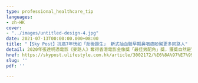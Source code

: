 ```yaml
---
type: professional_healthcare_tip
languages:
- zh-HK
cover:
- "../images/untitled-design-4.jpg"
date: 2021-07-13T00:00:00.000+08:00
title: "【Sky Post】抗癌7年恍如「劫後餘生」 新式抽血驗早期鼻咽癌盼幫更多同路人"
detail: 2020年張達明憑電影《麥路人》奪得香港電影金像獎「最佳男配角」獎，獲奬自然是實至名歸，其實背後還有更大意義 —— 達明抗癌路長達7年，終於成功擊退鼻咽癌，迎接更精彩人生，期望在電影和舞台劇路上再創輝煌。
href: https://skypost.ulifestyle.com.hk/article/3002172/%E6%8A%97%E7%99%8C7%E5%B9%B4%E6%81%8D%E5%A6%82%E3%80%8C%E5%8A%AB%E5%BE%8C%E9%A4%98%E7%94%9F%E3%80%8D%20%20%E6%96%B0%E5%BC%8F%E6%8A%BD%E8%A1%80%E9%A9%97%E6%97%A9%E6%9C%9F%E9%BC%BB%E5%92%BD%E7%99%8C%E7%9B%BC%E5%B9%AB%E6%9B%B4%E5%A4%9A%E5%90%8C%E8%B7%AF%E4%BA%BA
slug: ''
pdf: ''

---
```

